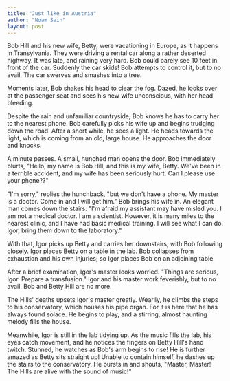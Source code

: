 ```yaml
---
title: "Just like in Austria"
author: "Noam Sain"
layout: post
---
```


Bob Hill and his new wife, Betty, were vacationing in Europe, as it happens in Transylvania. They were driving a rental car along a rather deserted highway. It was late, and raining very hard. Bob could barely see 10 feet in front of the car. Suddenly the car skids! Bob attempts to control it, but to no avail. The car swerves and smashes into a tree.

Moments later, Bob shakes his head to clear the fog. Dazed, he looks over at the passenger seat and sees his new wife unconscious, with her head bleeding.

Despite the rain and unfamiliar countryside, Bob knows he has to carry her to the nearest phone. Bob carefully picks his wife up and begins trudging down the road. After a short while, he sees a light. He heads towards the light, which is coming from an old, large house. He approaches the door and knocks.

A minute passes. A small, hunched man opens the door. Bob immediately blurts, "Hello, my name is Bob Hill, and this is my wife, Betty. We've been in a terrible accident, and my wife has been seriously hurt. Can I please use your phone??"

"I'm sorry," replies the hunchback, "but we don't have a phone. My master is a doctor. Come in and I will get him." Bob brings his wife in. An elegant man comes down the stairs. "I'm afraid my assistant may have misled you. I am not a medical doctor. I am a scientist. However, it is many miles to the nearest clinic, and I have had basic medical training. I will see what I can do. Igor, bring them down to the laboratory."

With that, Igor picks up Betty and carries her downstairs, with Bob following closely. Igor places Betty on a table in the lab. Bob collapses from exhaustion and his own injuries; so Igor places Bob on an adjoining table.

After a brief examination, Igor's master looks worried. "Things are serious, Igor. Prepare a transfusion." Igor and his master work feverishly, but to no avail. Bob and Betty Hill are no more.

The Hills' deaths upsets Igor's master greatly. Wearily, he climbs the steps to his conservatory, which houses his pipe organ. For it is here that he has always found solace. He begins to play, and a stirring, almost haunting melody fills the house.

Meanwhile, Igor is still in the lab tidying up. As the music fills the lab, his eyes catch movement, and he notices the fingers on Betty Hill's hand twitch. Stunned, he watches as Bob's arm begins to rise! He is further amazed as Betty sits straight up! Unable to contain himself, he dashes up the stairs to the conservatory. He bursts in and shouts, "Master, Master! The Hills are alive with the sound of music!"